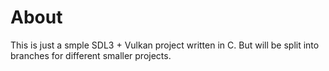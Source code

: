 # About
This is just a smple SDL3 + Vulkan project written in C. But will be split into branches for different smaller projects.

